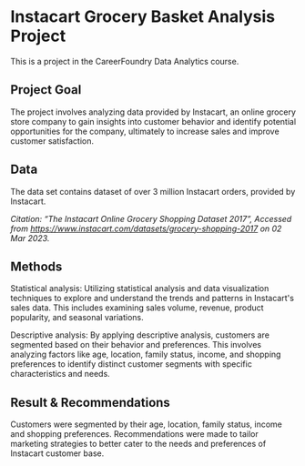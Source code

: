 # Instacart Grocery Basket Analysis Project
This is a project in the CareerFoundry Data Analytics course.

## Project Goal
The project involves analyzing data provided by Instacart, an online grocery store company to gain insights into customer behavior and identify potential opportunities for the company, ultimately to increase sales and improve customer satisfaction.
## Data
The data set contains dataset of over 3 million Instacart orders, provided by Instacart.

*Citation: “The Instacart Online Grocery Shopping Dataset 2017”, Accessed from https://www.instacart.com/datasets/grocery-shopping-2017 on 02 Mar 2023.*

## Methods
Statistical analysis: Utilizing statistical analysis and data visualization techniques to explore and understand the trends and patterns in Instacart's sales data. This includes examining sales volume, revenue, product popularity, and seasonal variations.

Descriptive analysis: By applying descriptive analysis, customers are segmented based on their behavior and preferences. This involves analyzing factors like age, location, family status, income, and shopping preferences to identify distinct customer segments with specific characteristics and needs.

## Result & Recommendations
Customers were segmented by their age, location, family status, income and shopping preferences. Recommendations were made to tailor marketing strategies to better cater to the needs and preferences of Instacart customer base.
